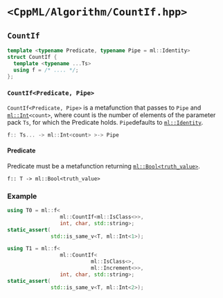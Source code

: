 # `<CppML/Algorithm/CountIf.hpp>`

## `CountIf`

```c++
template <typename Predicate, typename Pipe = ml::Identity>
struct CountIf {
  template <typename ...Ts>
  using f = /* .... */;
};
```
### `CountIf<Predicate, Pipe>`

`CountIf<Predicate, Pipe>` is a metafunction that passes to `Pipe` and [`ml::Int`](../Vocabulary/Value.md)`<count>`,  where count is the number of elements of the parameter pack `Ts`, for which the Predicate holds. `Pipe`defaults to [`ml::Identity`](../Functional/Identity.md).

```c++
f:: Ts... -> ml::Int<count> >-> Pipe
```

#### Predicate

Predicate must be a metafunction returning [`ml::Bool<truth_value>`](../Vocabulary/Value.md).
```
f:: T -> ml::Bool<truth_value>
```

### Example

```c++
using T0 = ml::f<
                 ml::CountIf<ml::IsClass<>>,
                 int, char, std::string>;
static_assert(
              std::is_same_v<T, ml::Int<1>);

using T1 = ml::f<
                 ml::CountIf<
                           ml::IsClass<>,
                           ml::Increment<>>,
                 int, char, std::string>;
static_assert(
              std::is_same_v<T, ml::Int<2>);
```
